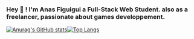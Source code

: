 ### Hey 👋 ! I'm Anas Figuigui a Full-Stack Web Student. also as a freelancer, passionate about games developpement.

[![Anurag's GitHub stats](https://github-readme-stats.vercel.app/api?username=rukilaxy)](https://github.com/rukilaxy/github-readme-stats)[![Top Langs](https://github-readme-stats.vercel.app/api/top-langs/?username=rukilaxy&langs_count=8)](https://github.com/rukilaxy/github-readme-stats)
